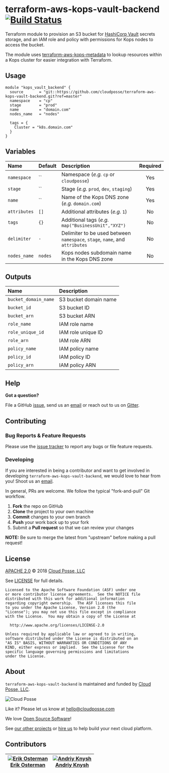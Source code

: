 # terraform-aws-kops-vault-backend [![Build Status](https://travis-ci.org/cloudposse/terraform-aws-kops-vault-backend.svg?branch=master)](https://travis-ci.org/cloudposse/terraform-aws-kops-vault-backend)

Terraform module to provision an S3 bucket for [HashiCorp Vault](https://www.hashicorp.com/products/vault) secrets storage, and an IAM role and policy with permissions for Kops nodes to access the bucket.

The module uses [terraform-aws-kops-metadata](https://github.com/cloudposse/terraform-aws-kops-metadata) to lookup resources within a Kops cluster for easier integration with Terraform.


## Usage

```hcl
module "kops_vault_backend" {
  source       = "git::https://github.com/cloudposse/terraform-aws-kops-vault-backend.git?ref=master"
  namespace    = "cp"
  stage        = "prod"
  name         = "domain.com"
  nodes_name   = "nodes"

  tags = {
    Cluster = "k8s.domain.com"
  }
}
```


## Variables

|  Name              |  Default     |  Description                                                                     | Required |
|:-------------------|:-------------|:---------------------------------------------------------------------------------|:--------:|
| `namespace`        | ``           | Namespace (_e.g._ `cp` or `cloudposse`)                                          | Yes      |
| `stage`            | ``           | Stage (_e.g._ `prod`, `dev`, `staging`)                                          | Yes      |
| `name`             | ``           | Name of the Kops DNS zone (_e.g._ `domain.com`)                                  | Yes      |
| `attributes`       | `[]`         | Additional attributes (_e.g._ `1`)                                               | No       |
| `tags`             | `{}`         | Additional tags  (_e.g._ `map("BusinessUnit","XYZ")`                             | No       |
| `delimiter`        | `-`          | Delimiter to be used between `namespace`, `stage`, `name`, and `attributes`      | No       |
| `nodes_name`       | `nodes`      | Kops nodes subdomain name in the Kops DNS zone                                   | No       |


## Outputs

| Name                   | Description               |
|:-----------------------|:--------------------------|
| `bucket_domain_name`   | S3 bucket domain name     |
| `bucket_id`            | S3 bucket ID              |
| `bucket_arn`           | S3 bucket ARN             |
| `role_name`            | IAM role name             |
| `role_unique_id`       | IAM role unique ID        |
| `role_arn`             | IAM role ARN              |
| `policy_name`          | IAM policy name           |
| `policy_id`            | IAM policy ID             |
| `policy_arn`           | IAM policy ARN            |


## Help

**Got a question?**

File a GitHub [issue](https://github.com/cloudposse/terraform-aws-kops-vault-backend/issues), send us an [email](mailto:hello@cloudposse.com) or reach out to us on [Gitter](https://gitter.im/cloudposse/).


## Contributing

### Bug Reports & Feature Requests

Please use the [issue tracker](https://github.com/cloudposse/terraform-aws-kops-vault-backend/issues) to report any bugs or file feature requests.

### Developing

If you are interested in being a contributor and want to get involved in developing `terraform-aws-kops-vault-backend`, we would love to hear from you! Shoot us an [email](mailto:hello@cloudposse.com).

In general, PRs are welcome. We follow the typical "fork-and-pull" Git workflow.

 1. **Fork** the repo on GitHub
 2. **Clone** the project to your own machine
 3. **Commit** changes to your own branch
 4. **Push** your work back up to your fork
 5. Submit a **Pull request** so that we can review your changes

**NOTE:** Be sure to merge the latest from "upstream" before making a pull request!


## License

[APACHE 2.0](LICENSE) © 2018 [Cloud Posse, LLC](https://cloudposse.com)

See [LICENSE](LICENSE) for full details.

    Licensed to the Apache Software Foundation (ASF) under one
    or more contributor license agreements.  See the NOTICE file
    distributed with this work for additional information
    regarding copyright ownership.  The ASF licenses this file
    to you under the Apache License, Version 2.0 (the
    "License"); you may not use this file except in compliance
    with the License.  You may obtain a copy of the License at

      http://www.apache.org/licenses/LICENSE-2.0

    Unless required by applicable law or agreed to in writing,
    software distributed under the License is distributed on an
    "AS IS" BASIS, WITHOUT WARRANTIES OR CONDITIONS OF ANY
    KIND, either express or implied.  See the License for the
    specific language governing permissions and limitations
    under the License.


## About

`terraform-aws-kops-vault-backend` is maintained and funded by [Cloud Posse, LLC][website].

![Cloud Posse](https://cloudposse.com/logo-300x69.png)


Like it? Please let us know at <hello@cloudposse.com>

We love [Open Source Software](https://github.com/cloudposse/)!

See [our other projects][community]
or [hire us][hire] to help build your next cloud platform.

[website]: https://cloudposse.com/
[community]: https://github.com/cloudposse/
[hire]: https://cloudposse.com/contact/


## Contributors

| [![Erik Osterman][erik_img]][erik_web]<br/>[Erik Osterman][erik_web] | [![Andriy Knysh][andriy_img]][andriy_web]<br/>[Andriy Knysh][andriy_web] |
|-------------------------------------------------------|------------------------------------------------------------------|

[erik_img]: http://s.gravatar.com/avatar/88c480d4f73b813904e00a5695a454cb?s=144
[erik_web]: https://github.com/osterman/
[andriy_img]: https://avatars0.githubusercontent.com/u/7356997?v=4&u=ed9ce1c9151d552d985bdf5546772e14ef7ab617&s=144
[andriy_web]: https://github.com/aknysh/
